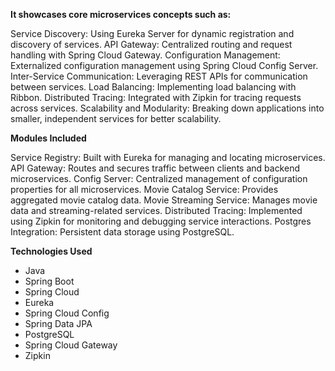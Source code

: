 
**It showcases core microservices concepts such as:**

Service Discovery: Using Eureka Server for dynamic registration and discovery of services.
API Gateway: Centralized routing and request handling with Spring Cloud Gateway.
Configuration Management: Externalized configuration management using Spring Cloud Config Server.
Inter-Service Communication: Leveraging REST APIs for communication between services.
Load Balancing: Implementing load balancing with Ribbon.
Distributed Tracing: Integrated with Zipkin for tracing requests across services.
Scalability and Modularity: Breaking down applications into smaller, independent services for better scalability.


**Modules Included**

Service Registry: Built with Eureka for managing and locating microservices.
API Gateway: Routes and secures traffic between clients and backend microservices.
Config Server: Centralized management of configuration properties for all microservices.
Movie Catalog Service: Provides aggregated movie catalog data.
Movie Streaming Service: Manages movie data and streaming-related services.
Distributed Tracing: Implemented using Zipkin for monitoring and debugging service interactions.
Postgres Integration: Persistent data storage using PostgreSQL.


**Technologies Used**

* Java
* Spring Boot
* Spring Cloud
* Eureka
* Spring Cloud Config
* Spring Data JPA
* PostgreSQL
* Spring Cloud Gateway
* Zipkin
